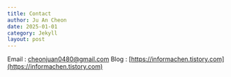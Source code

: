 ```yaml
---
title: Contact
author: Ju An Cheon 
date: 2025-01-01
category: Jekyll
layout: post
---
```


Email : cheonjuan0480@gmail.com
Blog : [https://informachen.tistory.com](https://informachen.tistory.com)